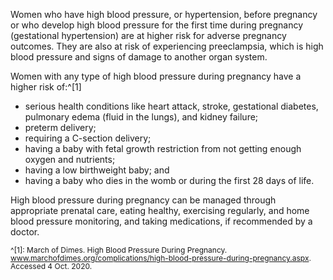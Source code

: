 Women who have high blood pressure, or hypertension, before pregnancy or who develop high blood pressure for the first time during pregnancy (gestational hypertension) are at higher risk for adverse pregnancy outcomes. They are also at risk of experiencing preeclampsia, which is high blood pressure and signs of damage to another organ system.

Women with any type of high blood pressure during pregnancy have a higher risk of:^[1]

* serious health conditions like heart attack, stroke, gestational diabetes, pulmonary edema (fluid in the lungs), and kidney failure;
* preterm delivery;
* requiring a C-section delivery;
* having a baby with fetal growth restriction from not getting enough oxygen and nutrients;
* having a low birthweight baby; and
* having a baby who dies in the womb or during the first 28 days of life.

High blood pressure during pregnancy can be managed through appropriate prenatal care, eating healthy, exercising regularly, and home blood pressure monitoring, and taking medications, if recommended by a doctor.

<span style="font-size:12px; line-height:1.1 !important">^[1]: March of Dimes. High Blood Pressure During Pregnancy. www.marchofdimes.org/complications/high-blood-pressure-during-pregnancy.aspx. Accessed 4 Oct. 2020.